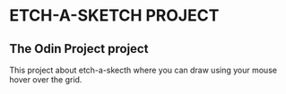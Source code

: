 # ETCH-A-SKETCH PROJECT
## The Odin Project project

This project about etch-a-skecth where you can draw using your mouse hover over the grid.
